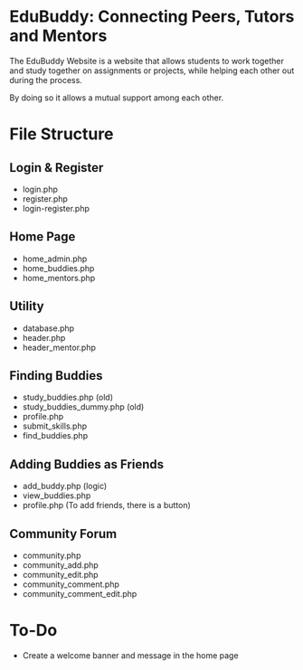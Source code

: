 # EduBuddy: Connecting Peers, Tutors and Mentors

The EduBuddy Website is a website that allows students to work together and study together on assignments or projects, while helping each other out during the process.

By doing so it allows a mutual support among each other.

# File Structure
## Login & Register
- login.php
- register.php
- login-register.php

## Home Page
- home_admin.php
- home_buddies.php
- home_mentors.php

## Utility
- database.php
- header.php
- header_mentor.php

## Finding Buddies
- study_buddies.php (old)
- study_buddies_dummy.php (old)
- profile.php
- submit_skills.php
- find_buddies.php

## Adding Buddies as Friends
- add_buddy.php (logic)
- view_buddies.php
- profile.php (To add friends, there is a button)

## Community Forum
- community.php
- community_add.php
- community_edit.php
- community_comment.php
- community_comment_edit.php

# To-Do
- Create a welcome banner and message in the home page